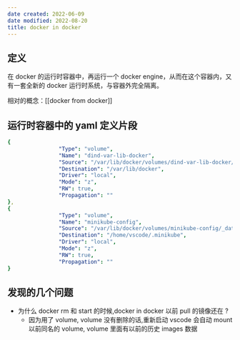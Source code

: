 ```yaml
---
date created: 2022-06-09
date modified: 2022-08-20
title: docker in docker
---
```


## 定义

在 docker 的运行时容器中，再运行一个 docker engine，从而在这个容器内，又有一套全新的 docker 运行时系统，与容器外完全隔离。

相对的概念：[[docker from docker]]

## 运行时容器中的 yaml 定义片段

```yaml
{
                "Type": "volume",
                "Name": "dind-var-lib-docker",
                "Source": "/var/lib/docker/volumes/dind-var-lib-docker/_data",
                "Destination": "/var/lib/docker",
                "Driver": "local",
                "Mode": "z",
                "RW": true,
                "Propagation": ""
},
{
                "Type": "volume",
                "Name": "minikube-config",
                "Source": "/var/lib/docker/volumes/minikube-config/_data",
                "Destination": "/home/vscode/.minikube",
                "Driver": "local",
                "Mode": "z",
                "RW": true,
                "Propagation": ""
}
```

## 发现的几个问题

- 为什么 docker rm 和 start 的时候,docker in docker 以前 pull 的镜像还在 ?
	- 因为用了 volume, volume 没有删除的话,重新启动 vscode 会自动 mount 以前同名的 volume, volume 里面有以前的历史 images 数据
